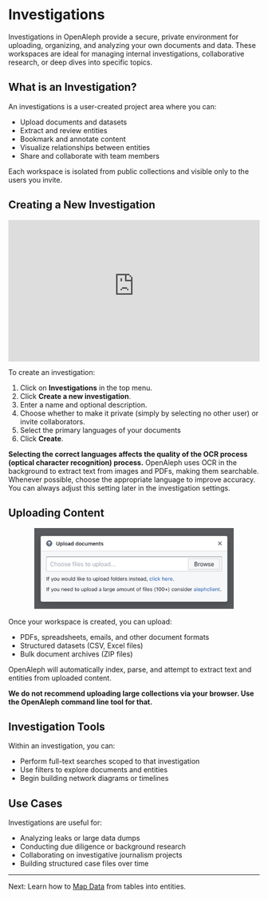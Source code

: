 # Investigations

Investigations in OpenAleph provide a secure, private environment for uploading, organizing, and analyzing your own documents and data. These workspaces are ideal for managing internal investigations, collaborative research, or deep dives into specific topics.

## What is an Investigation?

An investigations is a user-created project area where you can:

- Upload documents and datasets
- Extract and review entities
- Bookmark and annotate content
- Visualize relationships between entities
- Share and collaborate with team members

Each workspace is isolated from public collections and visible only to the users you invite.

## Creating a New Investigation

<div>
  <div style="position:relative;padding-top:56.25%;">
    <iframe src="https://www.youtube-nocookie.com/embed/LPAc1Nf7yqo?si=xvD6pg-taLsliDc4" frameborder="0" allowfullscreen
      style="position:absolute;top:0;left:0;width:100%;height:100%;"></iframe>
  </div>
</div>

To create an investigation:

1. Click on **Investigations** in the top menu.
2. Click **Create a new investigation**.
3. Enter a name and optional description.
4. Choose whether to make it private (simply by selecting no other user) or invite collaborators.
5. Select the primary languages of your documents
6. Click **Create**.

 **Selecting the correct languages affects the quality of the OCR process (optical character recognition) process.** OpenAleph uses OCR in the background to extract text from images and PDFs, making them searchable. Whenever possible, choose the appropriate language to improve accuracy. You can always adjust this setting later in the investigation settings.

## Uploading Content

<div align="center">
  <img src="../../assets/images/upload_files.png" alt="Screenshot of the OpenAleph content upload menu" width="400"/>
</div>

Once your workspace is created, you can upload:

- PDFs, spreadsheets, emails, and other document formats
- Structured datasets (CSV, Excel files)
- Bulk document archives (ZIP files)

OpenAleph will automatically index, parse, and attempt to extract text and entities from uploaded content.

**We do not recommend uploading large collections via your browser. Use the OpenAleph command line tool for that.**

## Investigation Tools

Within an investigation, you can:

- Perform full-text searches scoped to that investigation
- Use filters to explore documents and entities
- Begin building network diagrams or timelines

## Use Cases

Investigations are useful for:

- Analyzing leaks or large data dumps
- Conducting due diligence or background research
- Collaborating on investigative journalism projects
- Building structured case files over time

---

Next: Learn how to [Map Data](map-data.md) from tables into entities.
